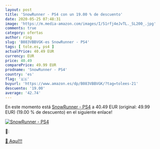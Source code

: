 ```yaml
---
layout: post
title: 'SnowRunner - PS4 con un 19.00 % de descuento'
date: 2020-05-25 07:48:31
image: 'https://m.media-amazon.com/images/I/51rfj4eJvTL._SL200_.jpg'
comments: true
category: ofertas
author: ring
slug: 'B083VBBVGK-es SnowRunner - PS4'
tags: [ tole.es, ps4 ]
actualPrice: 40.49 EUR
currency: EUR
price: 40.49
comparePrice: 49.99 EUR
prodname: 'SnowRunner - PS4'
country: 'es'
flag: '🇪🇸'
buyurl: 'https://www.amazon.es/dp/B083VBBVGK/?tag=tolees-21'
descuento: '19.00'
average: '42.74'
---
```


En este momento está [SnowRunner - PS4](https://www.amazon.es/dp/B083VBBVGK/?tag=tolees-21) a 40.49 EUR (original: 49.99 EUR) (19.00 %  de descuento) en el siguiente enlace!

[![SnowRunner - PS4](https://m.media-amazon.com/images/I/51rfj4eJvTL._SL200_.jpg)](https://www.amazon.es/dp/B083VBBVGK/?tag=tolees-21)

🔎:


[🛒 Aquí!!!](https://www.amazon.es/dp/B083VBBVGK/?tag=tolees-21)
